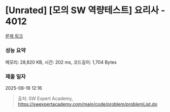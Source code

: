 # [Unrated] [모의 SW 역량테스트] 요리사 - 4012 

[문제 링크](https://swexpertacademy.com/main/code/problem/problemDetail.do?contestProbId=AWIeUtVakTMDFAVH) 

### 성능 요약

메모리: 28,820 KB, 시간: 202 ms, 코드길이: 1,704 Bytes

### 제출 일자

2025-08-16 12:16



> 출처: SW Expert Academy, https://swexpertacademy.com/main/code/problem/problemList.do